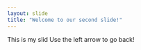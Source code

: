 ```yaml
---
layout: slide
title: "Welcome to our second slide!"
---
```

This is my slid
Use the left arrow to go back!